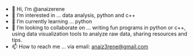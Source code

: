 - 👋 Hi, I’m @anaizerene
- 👀 I’m interested in ... data analysis, python and c++
- 🌱 I’m currently learning ... python
- 💞️ I’m looking to collaborate on ... writing fun programs in python or c++, using data visualization tools to analyze raw data, sharing resources and tips. 
- 📫 How to reach me ... via email: anaiz3rene@gmail.com

<!---
anaizerene/anaizerene is a ✨ special ✨ repository because its `README.md` (this file) appears on your GitHub profile.
You can click the Preview link to take a look at your changes.
--->
